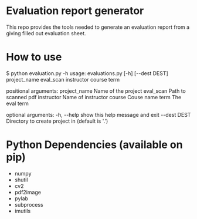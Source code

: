 
# Evaluation report generator
This repo provides the tools needed to generate an evaluation report from
a giving filled out evaluation sheet.

# How to use
$ python evaluation.py -h
usage: evaluations.py [-h] [--dest DEST] project_name eval_scan instructor course term

positional arguments:
  project_name  Name of the project
  eval_scan     Path to scanned pdf
  instructor    Name of instructor
  course        Couse name
  term          The eval term

optional arguments:
  -h, --help    show this help message and exit
  --dest DEST   Directory to create project in (default is '.')

# Python Dependencies (available on pip)
- numpy
- shutil
- cv2
- pdf2image 
- pylab
- subprocess
- imutils 

